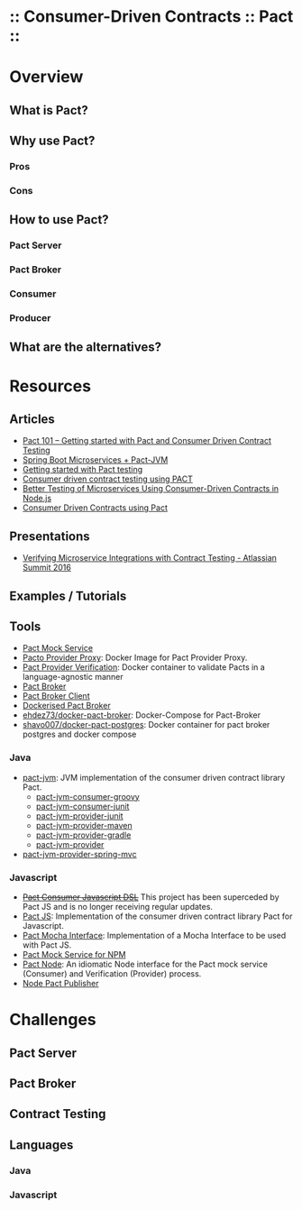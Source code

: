 :: Consumer-Driven Contracts :: Pact ::
=======================================

# Overview

## What is Pact?

## Why use Pact?

### Pros

### Cons

## How to use Pact?

### Pact Server

### Pact Broker

### Consumer

### Producer

## What are the alternatives?

# Resources

## Articles

- [Pact 101 – Getting started with Pact and Consumer Driven Contract Testing](http://dius.com.au/2016/02/03/microservices-pact/)
- [Spring Boot Microservices + Pact-JVM](https://github.com/mstine/microservices-pact)
- [Getting started with Pact testing](http://charliegerard.github.io/blog/getting-started-pact-testing/)
- [Consumer driven contract testing using PACT](http://shavo007.github.io/2016/07/19/consumer-driven-contract-testing-using-pact/)
- [Better Testing of Microservices Using Consumer-Driven Contracts in Node.js](http://hecodes.com/2016/10/better-testing-microservices-using-consumer-driven-contracts-node-js/)
- [Consumer Driven Contracts using Pact](http://blog.scottlogic.com/2017/01/10/consumer-driven-contracts-using-pact.html)

## Presentations

- [Verifying Microservice Integrations with Contract Testing - Atlassian Summit 2016](https://www.youtube.com/watch?v=-6x6XBDf9sQ&feature=youtu.be)

## Examples / Tutorials

## Tools

- [Pact Mock Service](https://github.com/bethesque/pact-mock_service)
- [Pacto Provider Proxy](https://github.com/madkom/docker/tree/master/pact-provider-proxy): Docker Image for Pact Provider Proxy.
- [Pact Provider Verification](https://github.com/DiUS/pact-provider-verifier-docker): Docker container to validate Pacts in a language-agnostic manner
- [Pact Broker](https://github.com/bethesque/pact_broker)
- [Pact Broker Client](https://github.com/bethesque/pact_broker-client)
- [Dockerised Pact Broker](https://github.com/DiUS/pact_broker-docker)
- [ehdez73/docker-pact-broker](https://github.com/ehdez73/docker-pact-broker): Docker-Compose for Pact-Broker
- [shavo007/docker-pact-postgres](https://github.com/shavo007/docker-pact-postgres): Docker container for pact broker postgres and docker compose

### Java

- [pact-jvm](https://github.com/DiUS/pact-jvm): JVM implementation of the consumer driven contract library Pact.
    - [pact-jvm-consumer-groovy](https://github.com/DiUS/pact-jvm/tree/master/pact-jvm-consumer-groovy)
    - [pact-jvm-consumer-junit](https://github.com/DiUS/pact-jvm/tree/master/pact-jvm-consumer-junit)
    - [pact-jvm-provider-junit](https://github.com/DiUS/pact-jvm/tree/master/pact-jvm-provider-junit)
    - [pact-jvm-provider-maven](https://github.com/DiUS/pact-jvm/tree/master/pact-jvm-provider-maven)
    - [pact-jvm-provider-gradle](https://github.com/DiUS/pact-jvm/tree/master/pact-jvm-provider-gradle)
    - [pact-jvm-provider](https://github.com/DiUS/pact-jvm/tree/master/pact-jvm-provider)
- [pact-jvm-provider-spring-mvc](https://github.com/realestate-com-au/pact-jvm-provider-spring-mvc)

### Javascript

- ~~[Pact Consumer Javascript DSL](https://github.com/DiUS/pact-consumer-js-dsl)~~ This project has been superceded by Pact JS and is no longer receiving regular updates.
- [Pact JS](https://github.com/pact-foundation/pact-js): Implementation of the consumer driven contract library Pact for Javascript.
- [Pact Mocha Interface](https://github.com/pact-foundation/pact-js-mocha): Implementation of a Mocha Interface to be used with Pact JS.
- [Pact Mock Service for NPM](https://github.com/pact-foundation/pact-mock-service-npm)
- [Pact Node](https://github.com/pact-foundation/pact-node): An idiomatic Node interface for the Pact mock service (Consumer) and Verification (Provider) process.
- [Node Pact Publisher](https://github.com/alexcu/node-pact-publisher)

# Challenges

## Pact Server

## Pact Broker

## Contract Testing

## Languages

### Java

### Javascript
